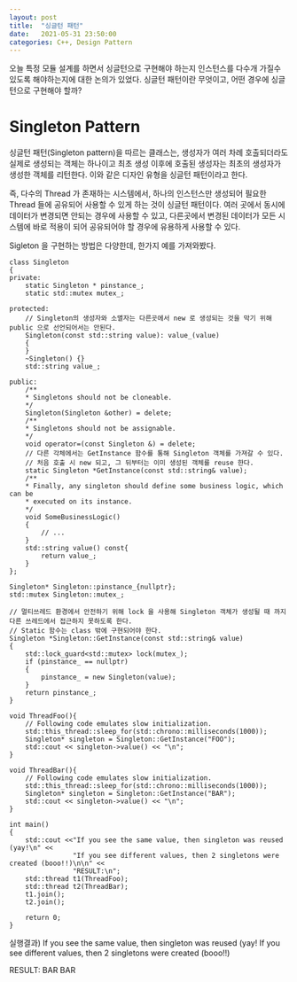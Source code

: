 ```yaml
---
layout: post
title:  "싱글턴 패턴"
date:   2021-05-31 23:50:00
categories: C++, Design Pattern
---
```


오늘 특정 모듈 설계를 하면서 싱글턴으로 구현해야 하는지 인스턴스를 다수개 가질수 있도록 해야하는지에 대한 논의가 있었다.
싱글턴 패턴이란 무엇이고, 어떤 경우에 싱글턴으로 구현해야 할까? 

# Singleton Pattern
싱글턴 패턴(Singleton pattern)을 따르는 클래스는, 생성자가 여러 차례 호출되더라도 실제로 생성되는 객체는 하나이고 최초 생성 이후에 호출된 생성자는 최초의 생성자가 생성한 객체를 리턴한다. 이와 같은 디자인 유형을 싱글턴 패턴이라고 한다.

즉, 다수의 Thread 가 존재하는 시스템에서, 하나의 인스턴스만 생성되어 필요한 Thread 들에 공유되어 사용할 수 있게 하는 것이 싱글턴 패턴이다. 
여러 곳에서 동시에 데이터가 변경되면 안되는 경우에 사용할 수 있고, 다른곳에서 변경된 데이터가 모든 시스템에 바로 적용이 되어 공유되어야 할 경우에 유용하게 사용할 수 있다.

Sigleton 을 구현하는 방법은 다양한데, 한가지 예를 가져와봤다. 

    class Singleton
    {
    private:
        static Singleton * pinstance_;
        static std::mutex mutex_;

    protected:
        // Singleton의 생성자와 소멸자는 다른곳에서 new 로 생성되는 것을 막기 위해 public 으로 선언되어서는 안된다.
        Singleton(const std::string value): value_(value)
        {
        }
        ~Singleton() {}
        std::string value_;

    public:
        /**
        * Singletons should not be cloneable.
        */
        Singleton(Singleton &other) = delete;
        /**
        * Singletons should not be assignable.
        */
        void operator=(const Singleton &) = delete;
        // 다른 각체에서는 GetInstance 함수를 통해 Singleton 객체를 가져갈 수 있다.
        // 처음 호출 시 new 되고, 그 뒤부터는 이미 생성된 객체를 reuse 한다.
        static Singleton *GetInstance(const std::string& value);
        /**
        * Finally, any singleton should define some business logic, which can be
        * executed on its instance.
        */
        void SomeBusinessLogic()
        {
            // ...
        }
        std::string value() const{
            return value_;
        } 
    };

    Singleton* Singleton::pinstance_{nullptr};
    std::mutex Singleton::mutex_;

    // 멀티쓰레드 환경에서 안전하기 위해 lock 을 사용해 Singleton 객체가 생성될 때 까지 다른 쓰레드에서 접근하지 못하도록 한다.
    // Static 함수는 class 밖에 구현되어야 한다.
    Singleton *Singleton::GetInstance(const std::string& value)
    {
        std::lock_guard<std::mutex> lock(mutex_);
        if (pinstance_ == nullptr)
        {
            pinstance_ = new Singleton(value);
        }
        return pinstance_;
    }

    void ThreadFoo(){
        // Following code emulates slow initialization.
        std::this_thread::sleep_for(std::chrono::milliseconds(1000));
        Singleton* singleton = Singleton::GetInstance("FOO");
        std::cout << singleton->value() << "\n";
    }

    void ThreadBar(){
        // Following code emulates slow initialization.
        std::this_thread::sleep_for(std::chrono::milliseconds(1000));
        Singleton* singleton = Singleton::GetInstance("BAR");
        std::cout << singleton->value() << "\n";
    }

    int main()
    {   
        std::cout <<"If you see the same value, then singleton was reused (yay!\n" <<
                    "If you see different values, then 2 singletons were created (booo!!)\n\n" <<
                    "RESULT:\n";   
        std::thread t1(ThreadFoo);
        std::thread t2(ThreadBar);
        t1.join();
        t2.join();
        
        return 0;
    }


실행결과)
If you see the same value, then singleton was reused (yay!
If you see different values, then 2 singletons were created (booo!!)

RESULT:
BAR
BAR

